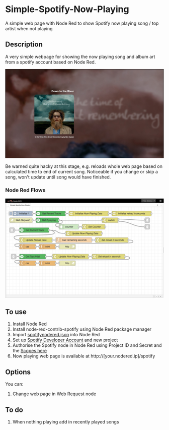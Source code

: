 # Simple-Spotify-Now-Playing
A simple web page with Node Red to show Spotify now playing song / top artist when not playing

## Description
A very simple webpage for showing the now playing song and album art from a spotify account based on Node Red.

![example page](https://github.com/mwinterstorm/Simple-Spotify-Now-Playing/blob/main/Readme%20images/page.jpg)

Be warned quite hacky at this stage, e.g. reloads whole web page based on calculated time to end of current song. Noticeable if you change or skip a song, won't update until song would have finished.

### Node Red Flows
![Node Red Flows](https://github.com/mwinterstorm/Simple-Spotify-Now-Playing/blob/main/Readme%20images/NodeRed%20Flows.png)

## To use
1. Install Node Red
2. Install node-red-contrib-spotify using Node Red package manager
3. Import [spotifynodered.json](https://github.com/mwinterstorm/Simple-Spotify-Now-Playing/blob/main/spotifynodered.json) into Node Red
4. Set up [Spotify Developer Account](https://developer.spotify.com/dashboard/) and new project 
5. Authorise the Spotify node in Node Red using Project ID and Secret and the [Scopes here](spotify_scopes.md)
6. Now playing web page is available at http://[your.nodered.ip]/spotify

## Options
You can:
1. Change web page in Web Request node

## To do
1. When nothing playing add in recently played songs

